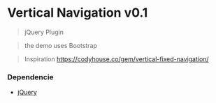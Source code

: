 # Vertical Navigation v0.1

> jQuery Plugin

> the demo uses Bootstrap

> Inspiration https://codyhouse.co/gem/vertical-fixed-navigation/

### Dependencie

- [jQuery](http://jquery.com/download/)
